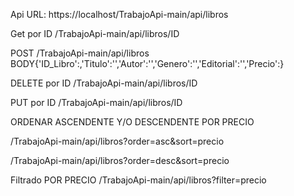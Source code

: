 Api URL: https://localhost/TrabajoApi-main/api/libros

Get por ID
/TrabajoApi-main/api/libros/ID

POST
/TrabajoApi-main/api/libros BODY{'ID_Libro':,'Titulo':'','Autor':'','Genero':'','Editorial':'','Precio':}

DELETE por ID
/TrabajoApi-main/api/libros/ID

PUT por ID
/TrabajoApi-main/api/libros/ID

ORDENAR ASCENDENTE Y/O DESCENDENTE POR PRECIO

/TrabajoApi-main/api/libros?order=asc&sort=precio

/TrabajoApi-main/api/libros?order=desc&sort=precio

Filtrado POR PRECIO
/TrabajoApi-main/api/libros?filter=precio



